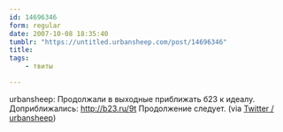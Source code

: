 ```yaml
---
id: 14696346
form: regular
date: 2007-10-08 18:35:40
tumblr: "https://untitled.urbansheep.com/post/14696346"
title:
tags:
    - твиты

---
```


<p>urbansheep: Продолжали в выходные приближать б23 к идеалу. Доприближались: <a href="http://b23.ru/9t">http://b23.ru/9t</a> Продолжение следует. (via <a href="http://twitter.com/urbansheep/statuses/320397872">Twitter / urbansheep</a>)</p>


